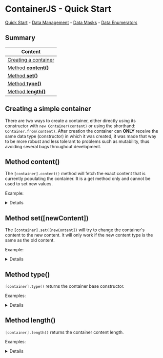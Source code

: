 # ContainerJS - Quick Start
<a href="./QuickStart.md">Quick Start</a> - <a href="./DataManagement.md">Data Management</a> - <a href="./DataMasks.md">Data Masks</a> - <a href="./DataEnumerators.md">Data Enumerators</a>

## Summary

| Content |
| ------- |
| <a href="#simple-container">Creating a container</a> |
| <a href="#method-content">Method **content()**</a> |
| <a href="#method-set">Method **set()**</a> |
| <a href="#method-type">Method **type()**</a> |
| <a href="#method-length">Method **length()**</a> |

<a id="simple-container"></a>

## Creating a simple container
There are two ways to create a container, either directly using its constructor with `new Container(content)` or using the shorthand: `Container.from(content)`. After creation the container can **ONLY** receive the same data type (constructor) in which it was created, it was made that way to be more robust and less tolerant to problems such as mutability, thus avoiding several bugs throughout development.

<a id="method-content"></a>

## Method content()
The `[container].content()` method will fetch the exact content that is currently populating the container. It is a get method only and cannot be used to set new values.

Example:

<details>

```js
const MyContainer = Container.from([1, 2, 3]);
MyContainer.content(); //Will return an Array [1, 2, 3]
```

</details>

<a id="method-set"></a>

## Method set(\[newContent\])
The `[container].set([newContent])` will try to change the container's content to the new content. It will only work if the new content type is the same as the old content.

Example:

<details>

```js
const MyContainer = Container.from(1);
MyContainer.set(2); //Success, will return the new content
MyContainer.set({}); //Will throw a TypeError
```

</details>

<a id="method-type"></a>

## Method type()
`[container].type()` returns the container base constructor.

Examples:

<details>

```js
const MyContainer = Container.from(1);
MyContainer.type(); //Will return "Number"
```

```js
const MyContainer = Container.from({});
MyContainer.type(); //Will return "Object"
```

```js
const MyContainer = Container.from(new Map());
MyContainer.type(); //Will return "Map"
```

</details>

<a id="method-length"></a>

## Method length()
`[container].length()` returns the container content length.

Examples:

<details>

```js
const MyContainer = Container.from([1, 2, 3]);
MyContainer.length(); //Will return 3
```

```js
const MyContainer = Container.from({a: 1, b: 2});
MyContainer.length(); //Will return 2
```

```js
const MyContainer = Container.from(new Set([1, 2, 3, 4]));
MyContainer.length(); //Will return 4
```

</details>